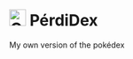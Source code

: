 # <img src="https://i.imgur.com/60AooR9.png" alt="Gyarados" width="30px" /> PérdiDex

My own version of the pokédex
